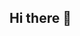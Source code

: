 ## Hi there 👋

<!--
**NeveZ-gif/NeveZ-gif** is a ✨ _special_ ✨ repository because its `README.md` (this file) appears on your GitHub profile.

I'm Neve, a Master of City Planning student at the University of Pennsylvania, concentrating in Smart Cities⚡and Ecological Planning🌱.

✨ About Me ✨
- 🎓 Master of City Planning 25' + Bachelor of Fine Arts 23'
- 🏙️ Concentrations: Smart Cities and Ecological Planning
- 🔭 Expertise in data analysis, technical writing, market and policy research
- 🖼️ Experience in exhibition and architecture design
- 🌱 Nature Lover + Global Traveller
- 📫 Contact: tianyuzh@upenn.edu
